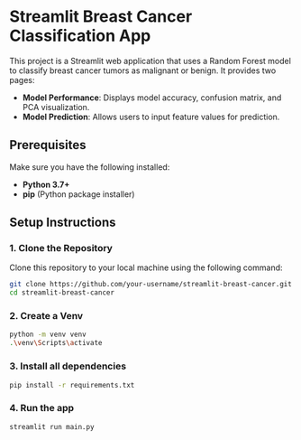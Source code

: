 # Streamlit Breast Cancer Classification App

This project is a Streamlit web application that uses a Random Forest model to classify breast cancer tumors as malignant or benign. It provides two pages:

- **Model Performance**: Displays model accuracy, confusion matrix, and PCA visualization.
- **Model Prediction**: Allows users to input feature values for prediction.

## Prerequisites

Make sure you have the following installed:

- **Python 3.7+**
- **pip** (Python package installer)

## Setup Instructions

### 1. Clone the Repository

Clone this repository to your local machine using the following command:

```bash
git clone https://github.com/your-username/streamlit-breast-cancer.git
cd streamlit-breast-cancer
```

### 2. Create a Venv
```bash
python -m venv venv
.\venv\Scripts\activate
```

### 3. Install all dependencies
```bash
pip install -r requirements.txt
```

### 4. Run the app
```bash
streamlit run main.py
```
